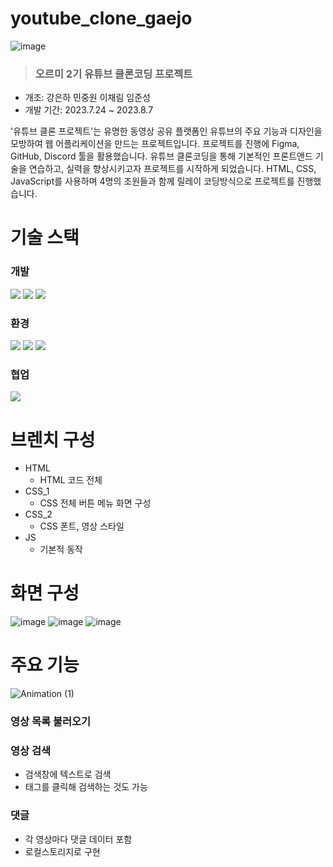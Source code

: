 # youtube_clone_gaejo
![image](https://github.com/MinJoongWon/youtube_clone_gaejo/assets/62634206/4fd8e5a1-8b41-4f7e-a953-408f6a516802)
> ### 오르미 2기 유튜브 클론코딩 프로젝트
- 개조: 강은하 민중원 이채림 임준성  
- 개발 기간: 2023.7.24 ~ 2023.8.7  

'유튜브 클론 프로젝트'는 유명한 동영상 공유 플랫폼인 유튜브의 주요 기능과 디자인을 모방하여 웹 어플리케이션을 만드는 프로젝트입니다. 프로젝트를 진행에 Figma, GitHub, Discord 툴을 활용했습니다. 유튜브 클론코딩을 통해 기본적인 프론트앤드 기술을 연습하고, 실력을 향상시키고자 프로젝트를 시작하게 되었습니다. HTML, CSS, JavaScript를 사용하며 4명의 조원들과 함께 릴레이 코딩방식으로 프로젝트를 진행했습니다.

# 기술 스택
### 개발
<img src="https://img.shields.io/badge/html5-E34F26?style=flat-square&logo=html5&logoColor=white"> <img src="https://img.shields.io/badge/javascript-F7DF1E?style=flat-square&logo=javascript&logoColor=white"> <img src="https://img.shields.io/badge/css3-1572B6?style=flat-square&logo=css3&logoColor=white">  

### 환경
<img src="https://img.shields.io/badge/visual studio code-007ACC?style=flat-square&logo=visualstudiocode&logoColor=white"> <img src="https://img.shields.io/badge/git-F05032?style=flat-square&logo=git&logoColor=white"> <img src="https://img.shields.io/badge/github-181717?style=flat-square&logo=github&logoColor=white">

### 협업
<img src="https://img.shields.io/badge/discord-5865F2?style=flat-square&logo=discord&logoColor=white">


# 브렌치 구성
- HTML
  - HTML 코드 전체
- CSS_1
  - CSS 전체 버튼 메뉴 화면 구성
- CSS_2
  - CSS 폰트, 영상 스타일
- JS
  - 기본적 동작

# 화면 구성
![image](https://github.com/MinJoongWon/youtube_clone_gaejo/assets/62634206/abd61279-4782-427f-84f2-16fd690cd56b)
![image](https://github.com/MinJoongWon/youtube_clone_gaejo/assets/62634206/472fddde-41b1-45d0-a465-58078c8c3dc6)
![image](https://github.com/MinJoongWon/youtube_clone_gaejo/assets/62634206/99831b59-933e-4c00-b2dc-8cab247ed80d)


# 주요 기능

![Animation (1)](https://github.com/MinJoongWon/youtube_clone_gaejo/assets/62634206/02c8a178-74d6-4629-827d-0211562a5002)

### 영상 목록 불러오기

### 영상 검색
- 검색창에 텍스트로 검색
- 태그를 클릭해 검색하는 것도 가능

### 댓글
- 각 영상마다 댓글 데이터 포함
- 로컬스토리지로 구현
